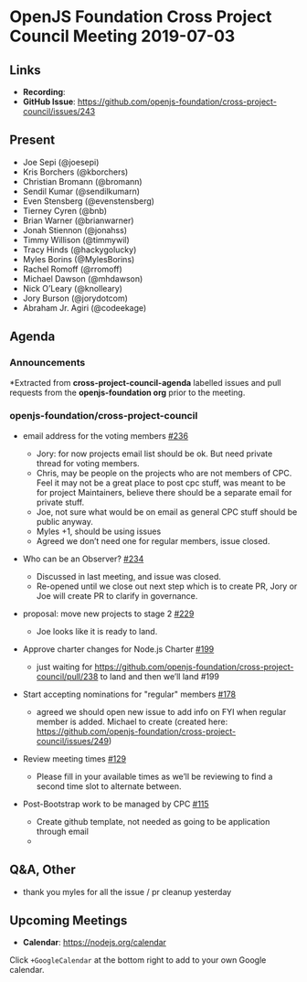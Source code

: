# OpenJS Foundation Cross Project Council Meeting 2019-07-03

## Links

* **Recording**:  
* **GitHub Issue**: https://github.com/openjs-foundation/cross-project-council/issues/243

## Present

* Joe Sepi (@joesepi)
* Kris Borchers (@kborchers)
* Christian Bromann (@bromann)
* Sendil Kumar (@sendilkumarn)
* Even Stensberg (@evenstensberg)
* Tierney Cyren (@bnb)
* Brian Warner (@brianwarner)
* Jonah Stiennon (@jonahss)
* Timmy Willison (@timmywil)
* Tracy Hinds (@hackygolucky)
* Myles Borins (@MylesBorins)
* Rachel Romoff (@rromoff)
* Michael Dawson (@mhdawson)
* Nick O’Leary (@knolleary)
* Jory Burson (@jorydotcom)
* Abraham Jr. Agiri (@codeekage)

## Agenda

### Announcements
 
*Extracted from **cross-project-council-agenda** labelled issues and pull requests from the **openjs-foundation org** prior to the meeting.

### openjs-foundation/cross-project-council

* email address for the voting members [#236](https://github.com/openjs-foundation/cross-project-council/issues/236)
  * Jory: for now projects email list should be ok. But need private thread for voting
    members.
  * Chris, may be people on the projects who are not members of CPC. Feel
    it may not be a great place to post cpc stuff, was meant to be for project
    Maintainers, believe there should be a separate email for private stuff.
  * Joe, not sure what would be on email as general CPC stuff should be public
    anyway.
  * Myles +1, should be using issues
  * Agreed we don’t need one for regular members, issue closed.

* Who can be an Observer? [#234](https://github.com/openjs-foundation/cross-project-council/issues/234)
   * Discussed in last meeting, and issue was closed.
   * Re-opened until we close out next step which is to create PR, Jory or
     Joe will create PR to clarify in governance.

* proposal: move new projects to stage 2 [#229](https://github.com/openjs-foundation/cross-project-council/pull/229)
  * Joe looks like it is ready to land. 

* Approve charter changes for Node.js Charter [#199](https://github.com/openjs-foundation/cross-project-council/issues/199)
  * just waiting for https://github.com/openjs-foundation/cross-project-council/pull/238
    to land and then we’ll land #199

* Start accepting nominations for "regular" members [#178](https://github.com/openjs-foundation/cross-project-council/issues/178)
  * agreed we should open new issue to add info on FYI when regular member
    is added. Michael to create (created here:
    https://github.com/openjs-foundation/cross-project-council/issues/249)

* Review meeting times [#129](https://github.com/openjs-foundation/cross-project-council/issues/129)
  * Please fill in your available times as we’ll be reviewing to find a second
     time slot to alternate between.

* Post-Bootstrap work to be managed by CPC [#115](https://github.com/openjs-foundation/cross-project-council/issues/115)
  *  Create github template, not needed as going to be application through email
  *  


## Q&A, Other
* thank you myles for all the issue / pr cleanup yesterday


## Upcoming Meetings

* **Calendar**: https://nodejs.org/calendar

Click `+GoogleCalendar` at the bottom right to add to your own Google calendar.



